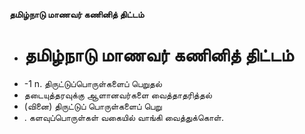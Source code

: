 **தமிழ்நாடு மாணவர் கணினித் திட்டம்**
- # தமிழ்நாடு மாணவர் கணினித் திட்டம்
- -1 n. திருட்டுப்பொருள்களைப் பெறுதல்
- தடையுத்தரவுக்கு ஆளானவர்களை வைத்தாதரித்தல்
- (வினை) திருட்டுப் பொருள்களைப் பெறு
- . களவுப்பொருள்கள் வகையில் வாங்கி வைத்துக்கொள்.

